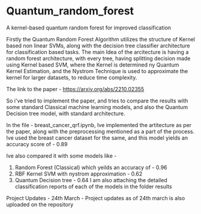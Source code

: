 # Quantum_random_forest
A kernel-based quantum random forest for improved classification

Firstly the Quantum Random Forest Algorithm utilizes the structure of Kernel based non linear SVMs, along with the decision tree classifier architecture for classification based tasks. The main Idea of the arcitecture is having a random forest architecture, with every tree, having splitting decision made using Kernel based SVM, where the Kernel is determined ny Quantum Kernel Estimation, and the Nystrom Technique is used to approximate the kernel for larger datasets, to reduce time complexity. 

The link to the paper - https://arxiv.org/abs/2210.02355

So i've tried to implement the paper, and tries to compare the results with some standard Classical machine learning models, and also the Quantum Decision tree model, with standard architecture. 

In the file - breast_cancer_qrf.ipynb, Ive implemented the artitecture as per the paper, along with the preprocessing mentioned as a part of the process. Ive used the breast cancer dataset for the same, and this model yields an accuracy score of - 0.89 

Ive also compared it with some models like - 
1) Random Forest (Classical) which yeilds an accuracy of - 0.96
2) RBF Kernel SVM with nystrom approximation - 0.62
3) Quantum Decision tree - 0.64 
I am also attaching the detailed classification reports of each of the models in the folder results 


Project Updates - 
24th March - Project updates as of 24th march is also uploaded on the repository 
